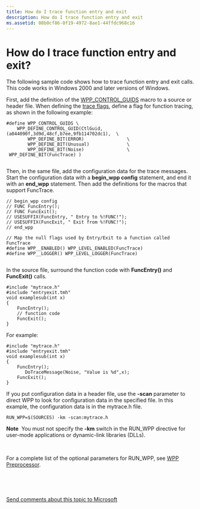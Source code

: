 ```yaml
---
title: How do I trace function entry and exit
description: How do I trace function entry and exit
ms.assetid: 08b0cf86-0f19-4972-8ae1-44ffdc968c16
---
```


# How do I trace function entry and exit?


The following sample code shows how to trace function entry and exit calls. This code works in Windows 2000 and later versions of Windows.

First, add the definition of the [WPP\_CONTROL\_GUIDS](https://msdn.microsoft.com/library/windows/hardware/ff556186) macro to a source or header file. When defining the [trace flags](trace-flags.md), define a flag for function tracing, as shown in the following example:

```
#define WPP_CONTROL_GUIDS \
    WPP_DEFINE_CONTROL_GUID(CtlGuid,(a044090f,3d9d,48cf,b7ee,9fb114702dc1),  \
        WPP_DEFINE_BIT(ERROR)                \
        WPP_DEFINE_BIT(Unusual)              \
        WPP_DEFINE_BIT(Noise)                \
 WPP_DEFINE_BIT(FuncTrace) )
 
```

Then, in the same file, add the configuration data for the trace messages. Start the configuration data with a **begin\_wpp config** statement, and end it with an **end\_wpp** statement. Then add the definitions for the macros that support FuncTrace.

```
// begin_wpp config
// FUNC FuncEntry();
// FUNC FuncExit();
// USESUFFIX(FuncEntry, " Entry to %!FUNC!");
// USESUFFIX(FuncExit, " Exit from %!FUNC!");
// end_wpp
 
// Map the null flags used by Entry/Exit to a function called FuncTrace
#define WPP__ENABLED() WPP_LEVEL_ENABLED(FuncTrace)
#define WPP__LOGGER() WPP_LEVEL_LOGGER(FuncTrace)
 
```

In the source file, surround the function code with **FuncEntry()** and **FuncExit()** calls.

```
#include "mytrace.h"
#include "entryexit.tmh"
void examplesub(int x)
{
    FuncEntry();
    // function code
    FuncExit();
}
```

For example:

```
#include "mytrace.h"
#include "entryexit.tmh"
void examplesub(int x)
{
    FuncEntry();
       DoTraceMessage(Noise, "Value is %d",x);
    FuncExit();
}
```

If you put configuration data in a header file, use the **-scan** parameter to direct WPP to look for configuration data in the specified file. In this example, the configuration data is in the mytrace.h file.

```
RUN_WPP=$(SOURCES) -km -scan:mytrace.h
```

**Note**  You must not specify the **-km** switch in the RUN\_WPP directive for user-mode applications or dynamic-link libraries (DLLs).

 

For a complete list of the optional parameters for RUN\_WPP, see [WPP Preprocessor](wpp-preprocessor.md).

 

 

[Send comments about this topic to Microsoft](mailto:wsddocfb@microsoft.com?subject=Documentation%20feedback%20[devtest\devtest]:%20How%20do%20I%20trace%20function%20entry%20and%20exit?%20%20RELEASE:%20%2811/17/2016%29&body=%0A%0APRIVACY%20STATEMENT%0A%0AWe%20use%20your%20feedback%20to%20improve%20the%20documentation.%20We%20don't%20use%20your%20email%20address%20for%20any%20other%20purpose,%20and%20we'll%20remove%20your%20email%20address%20from%20our%20system%20after%20the%20issue%20that%20you're%20reporting%20is%20fixed.%20While%20we're%20working%20to%20fix%20this%20issue,%20we%20might%20send%20you%20an%20email%20message%20to%20ask%20for%20more%20info.%20Later,%20we%20might%20also%20send%20you%20an%20email%20message%20to%20let%20you%20know%20that%20we've%20addressed%20your%20feedback.%0A%0AFor%20more%20info%20about%20Microsoft's%20privacy%20policy,%20see%20http://privacy.microsoft.com/default.aspx. "Send comments about this topic to Microsoft")




